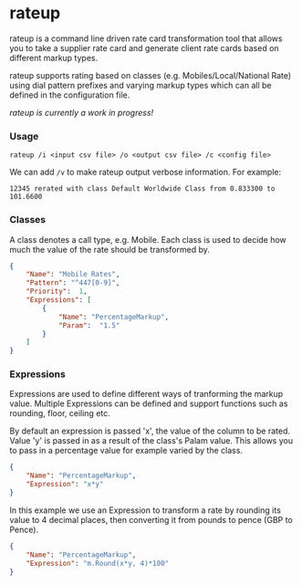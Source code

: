 # rateup
rateup is a command line driven rate card transformation tool that allows you to take a supplier rate card and generate client rate cards based on different markup types.

rateup supports rating based on classes (e.g. Mobiles/Local/National Rate) using dial pattern prefixes and varying markup types which can all be defined in the configuration file.

*rateup is currently a work in progress!*
### Usage
```
rateup /i <input csv file> /o <output csv file> /c <config file>
```
We can add ```/v``` to make rateup output verbose information. For example:
```
12345 rerated with class Default Worldwide Class from 0.833300 to 101.6600
```

### Classes
A class denotes a call type, e.g. Mobile. Each class is used to decide how much the value of the rate should be transformed by.
```json
{
    "Name": "Mobile Rates",
    "Pattern": "^447[0-9]",
    "Priority":  1,
    "Expressions": [
        {
            "Name": "PercentageMarkup",
            "Param":  "1.5"
        }
    ]
}
```

### Expressions
Expressions are used to define different ways of tranforming the markup value. Multiple Expressions can be defined and support functions such as rounding, floor, ceiling etc.

By default an expression is passed 'x', the value of the column to be rated. Value 'y' is passed in as a result of the class's Palam value. This allows you to pass in a percentage value for example varied by the class.
```json
{
    "Name": "PercentageMarkup",
    "Expression": "x*y"
}
```
In this example we use an Expression to transform a rate by rounding its value to 4 decimal places, then converting it from pounds to pence (GBP to Pence).
```json
{
    "Name": "PercentageMarkup",
    "Expression": "m.Round(x*y, 4)*100"
}
```

